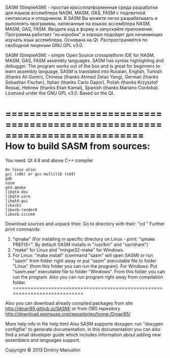 ﻿SASM (SimpleASM) - простая кроссплатформенная среда разработки для языков ассемблера NASM, MASM, GAS, FASM с подсветкой синтаксиса и отладчиком. В SASM Вы можете легко разрабатывать и выполнять программы, написанные на языках ассемблера NASM, MASM, GAS, FASM. Вводите код в форму и запускайте приложение. Программа работает "из коробки" и хорошо подойдет для начинающих изучать язык ассемблера.
Основана на Qt. Распространяется по свободной лицензии GNU GPL v3.0.

SASM (SimpleASM) - simple Open Source crossplatform IDE for NASM, MASM, GAS, FASM assembly languages.
SASM has syntax highlighting and debugger. The program works out of the box and is great for beginners to learn assembly language. SASM is translated into Russian, English, Turkish (thanks Ali Goren), Chinese (thanks Ahmed Zetao Yang), German (thanks Sebastian Fischer), Italian (thanks Carlo Dapor), Polish (thanks Krzysztof Rossa), Hebrew (thanks Elian Kamal), Spanish (thanks Mariano Cordoba).
Licensed under the GNU GPL v3.0. Based on the Qt.

===========================================================================
How to build SASM from sources:
===========================================================================
You need:
	Qt 4.8 and above
	C++ compiler

	On linux also: 
	gcc (x86) or gcc-multilib (x64)
	gdb
	nasm
	qt4-qmake
	libqt4-dev
	libqt4-core 	
	libqt4-gui
	libxcb1
	libxcb-render0
	libxcb-icccm4

Download sources and unpack their.
Go to directory with their: "cd <path>"
Further print commands:
1) "qmake" (For installing in specific directory on Linux - print: "qmake PREFIX=<path>". By default SASM installs in "/usr/bin" and "usr/share")
2) "make" for Linux and "mingw32-make" for Windows.
3) For Linux: "make install" (command "sasm" will open SASM) or run "sasm" from folder right away or put "sasm" executable file to folder "Linux" (from this folder you can run the program).
   For Windows: Put "sasm.exe" executable file to folder "Windows". From this folder you can run the program. Also you can run program right away from compilation folder.
===========================================================================

Also you can download already compiled packages 
from site http://dman95.github.io/SASM/ or 
from OBS repository http://download.opensuse.org/repositories/home:/Dman95/

More help info in file help.html
Also SASM supports doxygen: run "doxygen configfile" to generate documentation. In this documentation you can also find a small developer guide which includes information about adding new assemblers and languages support.

Copyright © 2013 Dmitriy Manushin
